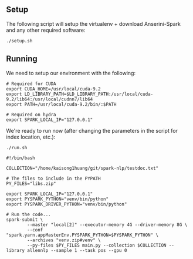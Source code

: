 Setup
-

The following script will setup the virtualenv + download Anserini-Spark and any other required software:

`./setup.sh`

Running
-

We need to setup our environment with the following:
```
# Required for CUDA
export CUDA_HOME=/usr/local/cuda-9.2
export LD_LIBRARY_PATH=$LD_LIBRARY_PATH:/usr/local/cuda-9.2/lib64:/usr/local/cudnn7/lib64
export PATH=/usr/local/cuda-9.2/bin/:$PATH

# Required on hydra
export SPARK_LOCAL_IP="127.0.0.1"
```

We're ready to run now (after changing the parameters in the script for index location, etc.):

`./run.sh`

```
#!/bin/bash

COLLECTION="/home/kaisong1huang/git/spark-nlp/testdoc.txt"

# The files to include in the PYPATH
PY_FILES="libs.zip"

export SPARK_LOCAL_IP="127.0.0.1"
export PYSPARK_PYTHON="venv/bin/python"
export PYSPARK_DRIVER_PYTHON="venv/bin/python"

# Run the code...
spark-submit \
        --master "local[2]" --executor-memory 4G --driver-memory 8G \
        --conf "spark.yarn.appMasterEnv.PYSPARK_PYTHON=$PYSPARK_PYTHON" \
        --archives "venv.zip#venv" \
        --py-files $PY_FILES main.py --collection $COLLECTION --library allennlp --sample 1 --task pos --gpu 0
```
